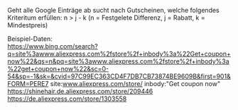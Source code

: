 Geht alle Google Einträge ab sucht nach Gutscheinen, welche folgendes Kriteritum erfüllen: n > j - k (n = Festgelete Differenz, j = Rabatt, k = Mindestpreis)


Beispiel-Daten:<br />
https://www.bing.com/search?q=site%3awww.aliexpress.com%2fstore%2f+inbody%3a%22Get+coupon+now%22&qs=n&pq=site%3awww.aliexpress.com%2fstore%2f+inbody%3a%22get+coupon+now%22&sc=0-54&sp=-1&sk=&cvid=97C99EC363CD4F7DB7CB73874BE9609B&first=901&FORM=PERE7
site:www.aliexpress.com/store/ inbody:"Get coupon now"
https://shinehair.de.aliexpress.com/store/209446<br />
https://de.aliexpress.com/store/1303558<br />
